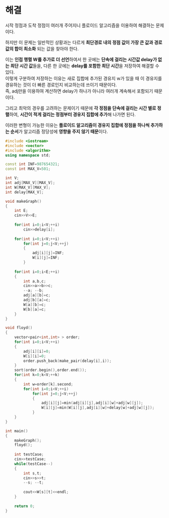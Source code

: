 # 해결 
시작 정점과 도착 정점이 여러개 주어지니 플로이드 알고리즘을 이용하여 해결하는 문제이다.  

하지만 이 문제는 일반적인 상황과는 다르게 **최단경로 내의 정점 값이 가장 큰 값과 경로값의 합이 최소화** 되는 값을 찾아야 한다.  

이는 **인접 행렬 W를 추가로 더 선언**하여서 한 곳에는 **단속에 걸리는 시간값 delay가 없는 최단 시간 값**들을, 다른 한 곳에는 **delay를 포함한 최단 시간**을 저장하여 해결할 수 있다.  
이렇게 구분하여 저장하는 이유는 새로 집합에 추가된 경유지 w가 있을 때 이 경유지를 경유하는 것이 더 빠른 경로인지 비교하는데 쓰이기 때문이다.  
즉, adj만을 이용하여 계산하면 delay가 하나가 아니라 여러개 계속해서 포함되기 때문이다.  

그리고 최악의 경우를 고려하는 문제이기 때문에 **각 정점을 단속에 걸리는 시간 별로 정렬**하여, **시간이 적게 걸리는 정점부터 경유지 집합에 추가**해 나가면 된다.  

이러한 변형이 가능한 이유는 **플로이드 알고리즘이 경유지 집합에 정점을 하나씩 추가하는 순서**가 알고리즘 정당성에 **영향을 주지 않기 때문**이다.  
```c++
#include <iostream>
#include <vector>
#include <algorithm>
using namespace std;

const int INF=987654321;
const int MAX_V=501;

int V;
int adj[MAX_V][MAX_V];
int W[MAX_V][MAX_V];
int delay[MAX_V];

void makeGraph()
{
    int E;
    cin>>V>>E;
    
    for(int i=0;i<V;++i)
        cin>>delay[i];
    
    for(int i=0;i<V;++i)
        for(int j=0;j<V;++j)
        {
            adj[i][j]=INF;
            W[i][j]=INF;
        }
    
    for(int i=0;i<E;++i)
    {
        int a,b,c;
        cin>>a>>b>>c;
        --a; --b;
        adj[a][b]=c;
        adj[b][a]=c;
        W[a][b]=c;
        W[b][a]=c;
    }
}

void floyd()
{
    vector<pair<int,int> > order;
    for(int i=0;i<V;++i)
    {
        adj[i][i]=0;
        W[i][i]=0;
        order.push_back(make_pair(delay[i],i));
    }
    sort(order.begin(),order.end());
    for(int k=0;k<V;++k)
    {
        int w=order[k].second;
        for(int i=0;i<V;++i)
            for(int j=0;j<V;++j)
            {
                adj[i][j]=min(adj[i][j],adj[i][w]+adj[w][j]);
                W[i][j]=min(W[i][j],adj[i][w]+delay[w]+adj[w][j]);
            }
    }
}

int main()
{
    makeGraph();
    floyd();
    
    int testCase;
    cin>>testCase;
    while(testCase--)
    {
        int s,t;
        cin>>s>>t;
        --s; --t;
        
        cout<<W[s][t]<<endl;
    }
    
    return 0;
}
```
